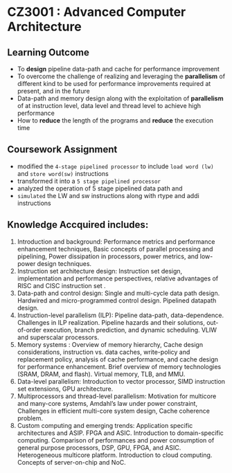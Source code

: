 # CZ3001 : Advanced Computer Architecture

## Learning Outcome
* To **design** pipeline data-path and cache for performance improvement
* To overcome the challenge of realizing and leveraging the **parallelism** of different kind to be used for performance improvements required at present, and in the future
* Data-path and memory design along with the exploitation of **parallelism** of at instruction level, data level and thread level to achieve high performance
* How to **reduce** the length of the programs and **reduce** the execution time

## Coursework Assignment
- modified the ``4-stage pipelined processor`` to include ``load word (lw)`` and ``store word(sw)`` instructions
- transformed it into a ``5 stage pipelined processor``
- analyzed the operation of 5 stage pipelined data path and 
- ``simulated`` the LW and sw instructions along with rtype and addi instructions 

## Knowledge Accquired includes: 

1. Introduction and background: Performance metrics and performance enhancement
techniques, Basic concepts of parallel processing and pipelining, Power dissipation in processors,
power metrics, and low-power design techniques.
2. Instruction set architecture design: Instruction set design, implementation and
performance perspectives, relative advantages of RISC and CISC instruction set .
3. Data-path and control design: Single and multi-cycle data path design. Hardwired and
micro-programmed control design. Pipelined datapath design.
4. Instruction-level parallelism (ILP): Pipeline data-path, data-dependence. Challenges in ILP
realization. Pipeline hazards and their solutions, out-of-order execution, branch prediction, and
dynamic scheduling. VLIW and superscalar processors.
5. Memory systems : Overview of memory hierarchy, Cache design considerations, instruction
vs. data caches, write-policy and replacement policy, analysis of cache performance, and cache design
for performance enhancement. Brief overview of memory technologies (SRAM, DRAM, and flash).
Virtual memory, TLB, and MMU.
6. Data-level parallelism: Introduction to vector processor, SIMD instruction set extensions,
GPU architecture.
7. Multiprocessors and thread-level parallelism: Motivation for multicore and many-core
systems, Amdahl’s law under power constraint, Challenges in efficient multi-core system design, Cache
coherence problem.
8. Custom computing and emerging trends: Application specific architectures and ASIP. FPGA
and ASIC. Introduction to domain-specific computing. Comparison of performances and power
consumption of general purpose processors, DSP, GPU, FPGA, and ASIC. Heterogeneous multicore
platform. Introduction to cloud computing. Concepts of server-on-chip and NoC.
